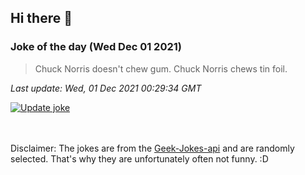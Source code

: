 ## Hi there 👋

### Joke of the day (Wed Dec 01 2021)
<!-- joke -->
>Chuck Norris doesn't chew gum. Chuck Norris chews tin foil.
<!-- /joke -->

*Last update: Wed, 01 Dec 2021 00:29:34 GMT*

[![Update joke](https://github.com/nclskfm/nclskfm/actions/workflows/joke.yml/badge.svg)](https://github.com/nclskfm/nclskfm/actions/workflows/joke.yml)

<br><br>
Disclaimer: The jokes are from the [Geek-Jokes-api](https://github.com/sameerkumar18/geek-joke-api) and are randomly selected. That's why they are unfortunately often not funny. :D
